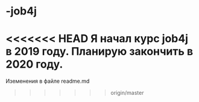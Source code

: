 # -job4j
<<<<<<< HEAD
Я начал курс job4j в 2019 году.
Планирую закончить в 2020 году.
=======
Иземенения в файле readme.md
>>>>>>> origin/master
